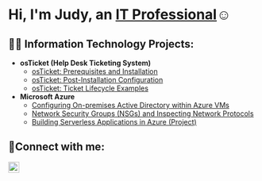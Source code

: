<h1>Hi, I'm Judy, an <a href="https://linkedin.com/in/Judy">IT Professional</a>☺</h1>

<h2>👨‍💻 Information Technology Projects:</h2>

- <b>osTicket (Help Desk Ticketing System)</b>
  - [osTicket: Prerequisites and Installation](https://github.com/judyoudomsouk/osticket-prereqs)
  - [osTicket: Post-Installation Configuration](https://github.com/judyoudomsouk/post-install-config)
  - [osTicket: Ticket Lifecycle Examples](https://github.com/judyoudomsouk/ticket-lifecycle)
- <b>Microsoft Azure</b>
  - [Configuring On-premises Active Directory within Azure VMs](https://github.com/judyoudomsouk/configure-ad)
  - [Network Security Groups (NSGs) and Inspecting Network Protocols](https://github.com/judyoudomsouk/azure-network-protocols)
  - [Building Serverless Applications in Azure (Project)](https://github.com/judyoudomsouk/serverless-azure)

<h2>🤳Connect with me:</h2>

[<img align="left" alt="Judy | Instagram" width="22px" src="https://cdn.jsdelivr.net/npm/simple-icons@v3/icons/instagram.svg" />][instagram]

[instagram]: https://www.instagram.com/Judy

